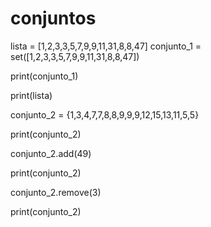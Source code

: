 # conjuntos

lista = [1,2,3,3,5,7,9,9,11,31,8,8,47]
conjunto_1 = set([1,2,3,3,5,7,9,9,11,31,8,8,47])



print(conjunto_1)

print(lista)

conjunto_2 = {1,3,4,7,7,8,8,9,9,9,12,15,13,11,5,5}

print(conjunto_2)

conjunto_2.add(49)

print(conjunto_2)

conjunto_2.remove(3)

print(conjunto_2)
